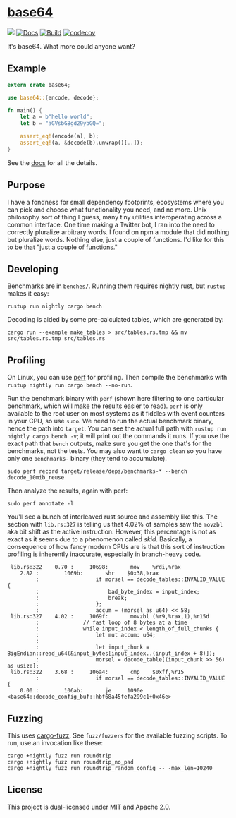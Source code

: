 [base64](https://crates.io/crates/base64)
===

[![](https://img.shields.io/crates/v/base64.svg)](https://crates.io/crates/base64) [![Docs](https://docs.rs/base64/badge.svg)](https://docs.rs/base64) [![Build](https://travis-ci.org/alicemaz/rust-base64.svg?branch=master)](https://travis-ci.org/alicemaz/rust-base64) [![codecov](https://codecov.io/gh/alicemaz/rust-base64/branch/master/graph/badge.svg)](https://codecov.io/gh/alicemaz/rust-base64)

It's base64. What more could anyone want?

Example
---

```rust
extern crate base64;

use base64::{encode, decode};

fn main() {
    let a = b"hello world";
    let b = "aGVsbG8gd29ybGQ=";

    assert_eq!(encode(a), b);
    assert_eq!(a, &decode(b).unwrap()[..]);
}
```

See the [docs](https://docs.rs/base64) for all the details.

Purpose
---

I have a fondness for small dependency footprints, ecosystems where you can pick and choose what functionality you need, and no more. Unix philosophy sort of thing I guess, many tiny utilities interoperating across a common interface. One time making a Twitter bot, I ran into the need to correctly pluralize arbitrary words. I found on npm a module that did nothing but pluralize words. Nothing else, just a couple of functions. I'd like for this to be that "just a couple of functions."

Developing
---

Benchmarks are in `benches/`. Running them requires nightly rust, but `rustup` makes it easy:

```
rustup run nightly cargo bench
```

Decoding is aided by some pre-calculated tables, which are generated by:

```
cargo run --example make_tables > src/tables.rs.tmp && mv src/tables.rs.tmp src/tables.rs
```

Profiling
---

On Linux, you can use [perf](https://perf.wiki.kernel.org/index.php/Main_Page) for profiling. Then compile the benchmarks with `rustup nightly run cargo bench --no-run`.

Run the benchmark binary with `perf` (shown here filtering to one particular benchmark, which will make the results easier to read). `perf` is only available to the root user on most systems as it fiddles with event counters in your CPU, so use `sudo`. We need to run the actual benchmark binary, hence the path into `target`. You can see the actual full path with `rustup run nightly cargo bench -v`; it will print out the commands it runs. If you use the exact path that `bench` outputs, make sure you get the one that's for the benchmarks, not the tests. You may also want to `cargo clean` so you have only one `benchmarks-` binary (they tend to accumulate).

```
sudo perf record target/release/deps/benchmarks-* --bench decode_10mib_reuse
```

Then analyze the results, again with perf:

```
sudo perf annotate -l
```

You'll see a bunch of interleaved rust source and assembly like this. The section with `lib.rs:327` is telling us that 4.02% of samples saw the `movzbl` aka bit shift as the active instruction. However, this percentage is not as exact as it seems due to a phenomenon called *skid*. Basically, a consequence of how fancy modern CPUs are is that this sort of instruction profiling is inherently inaccurate, especially in branch-heavy code.

```
 lib.rs:322    0.70 :     10698:       mov    %rdi,%rax
    2.82 :        1069b:       shr    $0x38,%rax
         :                  if morsel == decode_tables::INVALID_VALUE {
         :                      bad_byte_index = input_index;
         :                      break;
         :                  };
         :                  accum = (morsel as u64) << 58;
 lib.rs:327    4.02 :     1069f:       movzbl (%r9,%rax,1),%r15d
         :              // fast loop of 8 bytes at a time
         :              while input_index < length_of_full_chunks {
         :                  let mut accum: u64;
         :
         :                  let input_chunk = BigEndian::read_u64(&input_bytes[input_index..(input_index + 8)]);
         :                  morsel = decode_table[(input_chunk >> 56) as usize];
 lib.rs:322    3.68 :     106a4:       cmp    $0xff,%r15
         :                  if morsel == decode_tables::INVALID_VALUE {
    0.00 :        106ab:       je     1090e <base64::decode_config_buf::hbf68a45fefa299c1+0x46e>
```


Fuzzing
---

This uses [cargo-fuzz](https://github.com/rust-fuzz/cargo-fuzz). See `fuzz/fuzzers` for the available fuzzing scripts. To run, use an invocation like these:

```
cargo +nightly fuzz run roundtrip
cargo +nightly fuzz run roundtrip_no_pad
cargo +nightly fuzz run roundtrip_random_config -- -max_len=10240
```


License
---

This project is dual-licensed under MIT and Apache 2.0.

